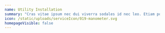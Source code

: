 ```yaml
---
name: Utility Installation
summary: "Cras vitae ipsum nec dui viverra sodales id nec leo. Etiam porta efficitur ex, ac rhoncus felis mattis et. "
icon: /static/uploads/serviceIcon/019-manometer.svg
homepageVisible: false
---
```

